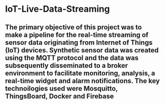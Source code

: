 # IoT-Live-Data-Streaming
## The primary objective of this project was to make a pipeline for the real-time streaming of sensor data originating from Internet of Things (IoT) devices. Synthetic sensor data was created using the MQTT protocol and the data was subsequently disseminated to a broker environment to facilitate monitoring, analysis, a real-time widget and alarm notifications. The key technoilogies used were Mosquitto, ThingsBoard, Docker and Firebase
